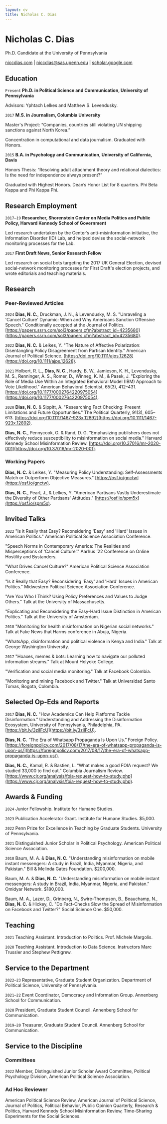 ```yaml
---
layout: cv
title: Nicholas C. Dias
---
```


# Nicholas C. Dias
Ph.D. Candidate at the University of Pennsylvania



<div id="webaddress">
<a href="https://niccdias.com/">niccdias.com</a>  |  <a href="mailto:niccdias@sas.upenn.edu">niccdias@sas.upenn.edu</a>  |  <a href="https://scholar.google.com/citations?user=XudGcdkAAAAJ">scholar.google.com</a>
</div>



## Education
`Present` **Ph.D. in Political Science and Communication, University of Pennsylvania**

Advisors: Yphtach Lelkes and Matthew S. Levendusky.

`2017` **M.S. in Journalism, Columbia University**

Master's Project: “Companies, countries still violating UN shipping sanctions against North Korea.”

Concentration in computational and data journalism. Graduated with Honors.

`2015` **B.A. in Psychology and Communication, University of California, Davis**

Honors Thesis: “Resolving adult attachment theory and relational dialectics: Is the need for independence always present?”

Graduated with Highest Honors. Dean’s Honor List for 8 quarters. Phi Beta Kappa and Phi Kappa Phi.



## Research Employment
`2017–19` **Researcher, Shorenstein Center on Media Politics and Public Policy, Harvard Kennedy School of Government**

Led research undertaken by the Center’s anti-misinformation initiative, the Information Disorder (ID) Lab, and helped devise the social-network monitoring processes for the Lab. 

`2017` **First Draft News, Senior Research Fellow**

Led research on social bots targeting the 2017 UK General Election, devised social-network monitoring processes for First Draft's election projects, and wrote editorials and teaching materials.



## Research

### Peer-Reviewed Articles
`2024` **Dias, N. C.**, Druckman, J. N., & Levendusky, M. S. "Unraveling a 'Cancel Culture' Dynamic: When and Why Americans Sanction Offensive Speech." Conditionally accepted at the Journal of Politics. [https://papers.ssrn.com/sol3/papers.cfm?abstract_id=4235680](https://papers.ssrn.com/sol3/papers.cfm?abstract_id=4235680).

`2022` **Dias, N. C.** & Lelkes, Y. "The Nature of Affective Polarization: Disentangling Policy Disagreement from Partisan Identity." American Journal of Political Science. [https://doi.org/10.1111/ajps.12628](https://doi.org/10.1111/ajps.12628).

`2021` Holbert, R. L., **Dias, N. C.**, Hardy, B. W., Jamieson, K. H., Levendusky, M. S., Renninger, A. S., Romer, D., Winneg, K. M., & Pasek, J. "Exploring the Role of Media Use Within an Integrated Behavioral Model (IBM) Approach to Vote Likelihood." American Behavioral Scientist, 65(3), 412–431. [https://doi.org/10.1177/0002764220975054](https://doi.org/10.1177/0002764220975054).

`2020` **Dias, N. C.** & Sippitt, A. "Researching Fact Checking: Present Limitations and Future Opportunities." The Political Quarterly, 91(3), 605–613. [https://doi.org/10.1111/1467-923x.12892](https://doi.org/10.1111/1467-923x.12892).

**Dias, N. C.**, Pennycook, G. & Rand, D. G. "Emphasizing publishers does not effectively reduce susceptibility to misinformation on social media." Harvard Kennedy School Misinformation Review. [https://doi.org/10.37016/mr-2020-001](https://doi.org/10.37016/mr-2020-001).

### Working Papers
**Dias, N. C.** & Lelkes, Y. "Measuring Policy Understanding: Self-Assessments Match or Outperform Objective Measures." [https://osf.io/gnctw](https://osf.io/gnctw).

**Dias, N. C.**, Pearl, J., & Lelkes, Y. "American Partisans Vastly Underestimate the Diversity of Other Partisans' Attitudes." [https://osf.io/spm5x](https://osf.io/spm5x).



## Invited Talks
`2022` "Is it Really that Easy? Reconsidering 'Easy' and 'Hard' Issues in American Politics." American Political Science Association Conference.

"Speech Norms in Contemporary America: The Realities and Misperceptions of 'Cancel Culture'." Aarhus ’22 Conference on Online Hostility and Bystanders.

"What Drives Cancel Culture?" American Political Science Association Conference.

"Is it Really that Easy? Reconsidering 'Easy' and 'Hard' Issues in American Politics." Midwestern Political Science Association Conference.

"Are You Who I Think? Using Policy Preferences and Values to Judge Others." Talk at the University of Massachusetts.

"Explicating and Reconsidering the Easy-Hard Issue Distinction in American Politics." Talk at the University of Amsterdam.

`2018` "Monitoring for health misinformation on Nigerian social networks." Talk at Fake News that Harms conference in Abuja, Nigeria.

"WhatsApp, disinformation and political violence in Kenya and India." Talk at George Washington University.

`2017` "Hoaxes, memes & bots: Learning how to navigate our polluted information streams." Talk at Mount Holyoke College.

"Verification and social media monitoring." Talk at Facebook Colombia.

"Monitoring and mining Facebook and Twitter." Talk at Universidad Santo Tomas, Bogota, Colombia.



## Selected Op-Eds and Reports
`2017` **Dias, N. C.** "How Academics Can Help Platforms Tackle Disinformation.” Understanding and Addressing the Disinformation Ecosystem, University of Pennsylvania, Philadelphia, PA. [https://bit.ly/3ziIFcU](https://bit.ly/3ziIFcU).

**Dias, N. C.** “The Era of Whatsapp Propaganda Is Upon Us.” Foreign Policy. [https://foreignpolicy.com/2017/08/17/the-era-of-whatsapp-propaganda-is-upon-us/](https://foreignpolicy.com/2017/08/17/the-era-of-whatsapp-propaganda-is-upon-us/).

**Dias, N. C.**, Kamal, R. & Bastien, L. “What makes a good FOIA request? We studied 33,000 to find out.” Columbia Journalism Review. [https://www.cjr.org/analysis/foia-request-how-to-study.php](https://www.cjr.org/analysis/foia-request-how-to-study.php).



## Awards & Funding
`2024` Junior Fellowship. Institute for Humane Studies.

`2023` Publication Accelerator Grant. Institute for Humane Studies. $5,000.

`2022` Penn Prize for Excellence in Teaching by Graduate Students. University of Pennsylvania.

`2021` Distinguished Junior Scholar in Political Psychology. American Political Science Association.

`2018` Baum, M. A. & **Dias, N. C.** "Understanding misinformation on mobile instant messengers: A study in Brazil, India, Myanmar, Nigeria, and Pakistan." Bill & Melinda Gates Foundation. $200,000.

Baum, M. A. & **Dias, N. C.** "Understanding misinformation on mobile instant messengers: A study in Brazil, India, Myanmar, Nigeria, and Pakistan." Omidyar Network. $180,000.

Baum, M. A., Lazer, D., Grinberg, N., Swire-Thompson, B., Beauchamp, N., **Dias, N. C.** & Hickey, C. "Do Fact-Checks Slow the Spread of Misinformation on Facebook and Twitter?" Social Science One. $50,000.



## Teaching
`2021` Teaching Assistant. Introduction to Politics. Prof. Michele Margolis.

`2020` Teaching Assistant. Introduction to Data Science. Instructors Marc Trussler and Stephew Pettigrew.



## Service to the Department
`2022–23` Representative, Graduate Student Organization. Department of Political Science, University of Pennsylvania.

`2021–22` Event Coordinator, Democracy and Information Group. Annenberg School for Communication.

`2020` President, Graduate Student Council. Annenberg School for Communication.

`2019–20` Treasurer, Graduate Student Council. Annenberg School for Communication.



## Service to the Discipline

### Committees
`2022` Member, Distinguished Junior Scholar Award Committee, Political Psychology Division, American Political Science Association.

### Ad Hoc Reviewer
American Political Science Review, American Journal of Political Science, Journal of Politics, Political Behavior, Public Opinion Quarterly, Research & Politics, Harvard Kennedy School Misinformation Review, Time-Sharing Experiments for the Social Sciences.



<!-- ### Footer

Last updated: March 2023 -->


